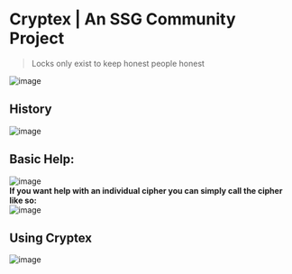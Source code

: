 # Cryptex | An SSG Community Project
> Locks only exist to keep honest people honest  

![image](https://user-images.githubusercontent.com/89718570/188364762-de6d7cfa-d5f6-4cc3-8d0d-e3a87bfe1c5f.png)
## History
![image](https://user-images.githubusercontent.com/89718570/188368595-d5ea0a5c-e740-41dd-94e1-b038fadb518e.png)
## Basic Help:  
![image](https://user-images.githubusercontent.com/89718570/188367708-146aa7cc-f2fb-406e-b0d1-5422e6ce5368.png)  
**If you want help with an individual cipher you can simply call the cipher like so:**  
![image](https://user-images.githubusercontent.com/89718570/188367859-6e581439-aa3b-4202-b1ba-e416b980b8c9.png)
## Using Cryptex 
![image](https://user-images.githubusercontent.com/89718570/188368175-25163cd7-d1ca-4358-a522-6088371e7fd2.png)
